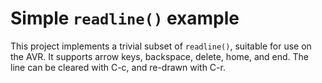 # Simple `readline()` example

This project implements a trivial subset of `readline()`, suitable for use on
the AVR. It supports arrow keys, backspace, delete, home, and end. The line can
be cleared with C-c, and re-drawn with C-r.
